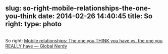 slug: so-right-mobile-relationships-the-one-you-think
date: 2014-02-26 14:40:45
title: So right: 
type: photo
---

<a href="http://www.globalnerdy.com/2014/02/24/mobile-relationships-the-one-you-think-you-have-vs-the-one-you-really-have/"><img src="{{@asset.url swerner/tumblr/2014-02-26-so-right-mobile-relationships-the-one-you-think-248f9e0a14.jpeg}}" alt=""/></a>

So right: [Mobile relationships: The one you THINK you have vs. the one you REALLY have — Global Nerdy](http://www.globalnerdy.com/2014/02/24/mobile-relationships-the-one-you-think-you-have-vs-the-one-you-really-have/)
